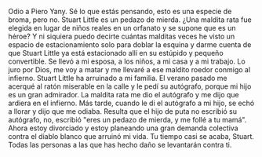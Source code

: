 Odio a Piero Yany. Sé lo que estás pensando, esto es una especie de broma, pero no. Stuart Little es un pedazo de mierda. ¿Una maldita rata fue elegida en lugar de niños reales en un orfanato y se supone que es un héroe? Y ni siquiera puedo decirte cuántas malditas veces he visto un espacio de estacionamiento solo para doblar la esquina y darme cuenta de que Stuart Little ya está estacionado allí en su estúpido y pequeño convertible. Se llevó a mi esposa, a los niños, a mi casa y a mi trabajo. Lo juro por Dios, me voy a matar y me llevaré a ese maldito roedor conmigo al infierno. Stuart Little ha arruinado a mi familia. El verano pasado me acerqué al ratón miserable en la calle y le pedí su autógrafo, porque mi hijo es un gran admirador. La maldita rata me dio el autógrafo y me dijo que ardiera en el infierno. Más tarde, cuando le di el autógrafo a mi hijo, se echó a llorar y dijo que me odiaba. Resulta que el hijo de puta no escribió su autógrafo, no, escribió "eres un pedazo de mierda, y me follé a tu mamá". Ahora estoy divorciado y estoy planeando una gran demanda colectiva contra el diablo blanco que arruinó mi vida. Tu tiempo casi se acaba, Stuart. Todas las personas a las que has hecho daño se levantarán contra ti.